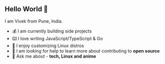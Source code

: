 <div>
    <h2>Hello World 👋</h2>
    <p>I am Vivek from Pune, India.</p>
    <ul>
        <li>💰  I am currently building side projects</li>
        <li>⌨️  I love writing JavaScript/TypeScript & Go</li>
        <li>🗿  I enjoy customizing Linux distros</li>
        <li>👀  I am looking for help to learn more about contributing to <strong>open source</strong></li>
        <li>💬  Ask me about - <strong>tech, Linux and anime</strong></li>
    </ul>
</div>

<!-- a href="https://github.com/anuraghazra/github-readme-stats"><img align="center" src="https://github-readme-stats.vercel.app/api/wakatime?username=vivekalhat&PAT_1" alt="Wakatime stats" /></a -->


